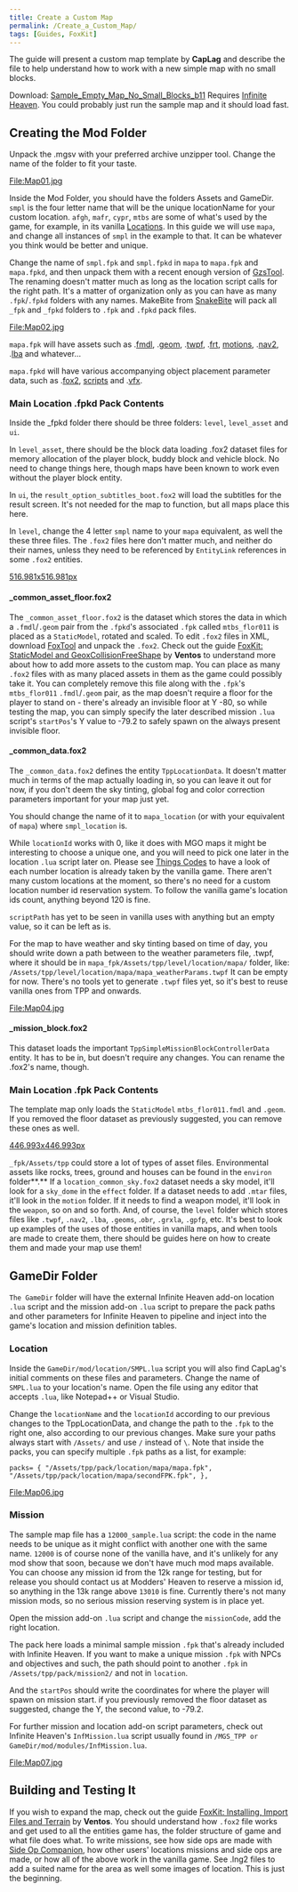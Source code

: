 ```yaml
---
title: Create a Custom Map
permalink: /Create_a_Custom_Map/
tags: [Guides, FoxKit]
---
```


The guide will present a custom map template by **CapLag** and describe
the file to help understand how to work with a new simple map with no
small blocks.

Download:
[Sample_Empty_Map_No_Small_Blocks_b11](https://drive.google.com/file/d/1MWWUN4U0chH84fnAprCx1lbIL5BDbQPf/view?usp=sharing)
Requires [Infinite Heaven](/Infinite_Heaven "wikilink"). You could
probably just run the sample map and it should load fast.

## **Creating the Mod Folder**

Unpack the .mgsv with your preferred archive unzipper tool. Change the
name of the folder to fit your taste.

[<File:Map01.jpg>](/File:Map01.jpg "wikilink")

Inside the Mod Folder, you should have the folders Assets and GameDir.
`smpl` is the four letter name that will be the unique locationName for
your custom location. `afgh`, `mafr`, `cypr`, `mtbs` are some of what's
used by the game, for example, in its vanilla
[Locations](/Locations "wikilink"). In this guide we will use `mapa`,
and change all instances of `smpl` in the example to that. It can be
whatever you think would be better and unique.

Change the name of `smpl.fpk` and `smpl.fpkd` in `mapa` to `mapa.fpk`
and `mapa.fpkd`, and then unpack them with a recent enough version of
[GzsTool](/GzsTool "wikilink"). The renaming doesn't matter much as long
as the location script calls for the right path. It's a matter of
organization only as you can have as many `.fpk`/`.fpkd` folders with
any names. MakeBite from [SnakeBite](/SnakeBite_Mod_Manager "wikilink")
will pack all `_fpk` and `_fpkd` folders to `.fpk` and `.fpkd` pack
files.

[<File:Map02.jpg>](/File:Map02.jpg "wikilink")

`mapa.fpk` will have assets such as .[fmdl](/FMDL "wikilink"),
.[geom](/GEOM "wikilink"), .[twpf](/TWPF "wikilink"),
.[frt](/FRT "wikilink"), [motions](/MTAR "wikilink"),
.[nav2](/nav2 "wikilink"), .[lba](/LBA "wikilink") and whatever...

`mapa.fpkd` will have various accompanying object placement parameter
data, such as .[fox2](/FOX2 "wikilink"), [scripts](/Lua "wikilink") and
.[vfx](/VFX "wikilink").

### **Main Location .fpkd Pack Contents**

Inside the _fpkd folder there should be three folders: `level`,
`level_asset` and `ui`.

In `level_asset`, there should be the block data loading .fox2 dataset
files for memory allocation of the player block, buddy block and vehicle
block. No need to change things here, though maps have been known to
work even without the player block entity.

In `ui`, the `result_option_subtitles_boot.fox2` will load the subtitles
for the result screen. It's not needed for the map to function, but all
maps place this here.

In `level`, change the 4 letter `smpl` name to your `mapa` equivalent,
as well the these three files. The `.fox2` files here don't matter much,
and neither do their names, unless they need to be referenced by
`EntityLink` references in some `.fox2` entities.

[516.981x516.981px](/File:Map03.jpg "wikilink")

#### **_common_asset_floor.fox2**

The `_common_asset_floor.fox2` is the dataset which stores the data in
which a `.fmdl`/`.geom` pair from the `.fpkd`'s associated `.fpk` called
`mtbs_flor011` is placed as a `StaticModel`, rotated and scaled. To edit
`.fox2` files in XML, download [FoxTool](/FoxTool "wikilink") and unpack
the `.fox2`. Check out the guide [FoxKit: StaticModel and
GeoxCollisionFreeShape](/FoxKit-_StaticModel_and_GeoxCollisionFreeShape "wikilink")
by **Ventos** to understand more about how to add more assets to the
custom map. You can place as many `.fox2` files with as many placed
assets in them as the game could possibly take it. You can completely
remove this file along with the `.fpk`'s `mtbs_flor011` `.fmdl`/`.geom`
pair, as the map doesn't require a floor for the player to stand on -
there's already an invisible floor at Y -80, so while testing the map,
you can simply specify the later described mission `.lua` script's
`startPos`'s Y value to -79.2 to safely spawn on the always present
invisible floor.

#### **_common_data.fox2**

The `_common_data.fox2` defines the entity `TppLocationData`. It doesn't
matter much in terms of the map actually loading in, so you can leave it
out for now, if you don't deem the sky tinting, global fog and color
correction parameters important for your map just yet.

You should change the name of it to `mapa_location` (or with your
equivalent of `mapa`) where `smpl_location` is.

While `locationId` works with 0, like it does with MGO maps it might be
interesting to choose a unique one, and you will need to pick one later
in the location `.lua` script later on. Please see [Things
Codes](/Things_Codes "wikilink") to have a look of each number location
is already taken by the vanilla game. There aren't many custom locations
at the moment, so there's no need for a custom location number id
reservation system. To follow the vanilla game's location ids count,
anything beyond 120 is fine.

`scriptPath` has yet to be seen in vanilla uses with anything but an
empty value, so it can be left as is.

For the map to have weather and sky tinting based on time of day, you
should write down a path between <value></value> to the weather
parameters file, .twpf, where it should be in
`mapa_fpk/Assets/tpp/level/location/mapa/` folder, like:
<value>`/Assets/tpp/level/location/mapa/mapa_weatherParams.twpf`</value>
It can be empty for now. There's no tools yet to generate `.twpf` files
yet, so it's best to reuse vanilla ones from TPP and onwards.

[<File:Map04.jpg>](/File:Map04.jpg "wikilink")

#### **_mission_block.fox2**

This dataset loads the important `TppSimpleMissionBlockControllerData`
entity. It has to be in, but doesn't require any changes. You can rename
the .fox2's name, though.

### **Main Location .fpk Pack Contents**

The template map only loads the `StaticModel` `mtbs_flor011.fmdl` and
`.geom`. If you removed the floor dataset as previously suggested, you
can remove these ones as well.

[446.993x446.993px](/File:Map05.jpg "wikilink")

`_fpk/Assets/tpp` could store a lot of types of asset files.
Environmental assets like rocks, trees, ground and houses can be found
in the `environ` folder**.** If a `location_common_sky.fox2` dataset
needs a sky model, it'll look for a `sky_dome` in the `effect` folder.
If a dataset needs to add `.mtar` files, it'll look in the `motion`
folder. If it needs to find a weapon model, it'll look in the `weapon`,
so on and so forth. And, of course, the `level` folder which stores
files like `.twpf`, `.nav2`, `.lba`, `.geoms`, .`obr`, `.grxla`,
`.gpfp`, etc. It's best to look up examples of the uses of those
entities in vanilla maps, and when tools are made to create them, there
should be guides here on how to create them and made your map use them\!

## **GameDir Folder**

`The GameDir` folder will have the external Infinite Heaven add-on
location `.lua` script and the mission add-on `.lua` script to prepare
the pack paths and other parameters for Infinite Heaven to pipeline and
inject into the game's location and mission definition tables.

### **Location**

Inside the `GameDir/mod/location/SMPL.lua` script you will also find
CapLag's initial comments on these files and parameters. Change the name
of `SMPL.lua` to your location's name. Open the file using any editor
that accepts `.lua`, like Notepad++ or Visual Studio.

Change the `locationName` and the `locationId` according to our previous
changes to the TppLocationData, and change the path to the `.fpk` to the
right one, also according to our previous changes. Make sure your paths
always start with `/Assets/` and use `/` instead of `\`. Note that
inside the packs, you can specify multiple `.fpk` paths as a list, for
example:

`packs= { "/Assets/tpp/pack/location/mapa/mapa.fpk",
"/Assets/tpp/pack/location/mapa/secondFPK.fpk", },`

[<File:Map06.jpg>](/File:Map06.jpg "wikilink")

### **Mission**

The sample map file has a `12000_sample.lua` script: the code in the
name needs to be unique as it might conflict with another one with the
same name. `12000` is of course none of the vanilla have, and it's
unlikely for any mod show that soon, because we don't have much mod maps
available. You can choose any mission id from the 12k range for testing,
but for release you should contact us at Modders' Heaven to reserve a
mission id, so anything in the 13k range above `13010` is fine.
Currently there's not many mission mods, so no serious mission reserving
system is in place yet.

Open the mission add-on `.lua` script and change the `missionCode`, add
the right location.

The pack here loads a minimal sample mission `.fpk` that's already
included with Infinite Heaven. If you want to make a unique mission
`.fpk` with NPCs and objectives and such, the path should point to
another `.fpk` in `/Assets/tpp/pack/mission2/` and not in `location`.

And the `startPos` should write the coordinates for where the player
will spawn on mission start. if you previously removed the floor dataset
as suggested, change the Y, the second value, to -79.2.

For further mission and location add-on script parameters, check out
Infinite Heaven's `InfMission.lua` script usually found in `/MGS_TPP or
GameDir/mod/modules/InfMission.lua`.

[<File:Map07.jpg>](/File:Map07.jpg "wikilink")

## **Building and Testing It**

If you wish to expand the map, check out the guide [FoxKit: Installing,
Import Files and
Terrain](/FoxKit-_Installing_Import_Files_and_Terrain "wikilink") by
**Ventos**. You should understand how `.fox2` file works and get used to
all the entities game has, the folder structure of game and what file
does what. To write missions, see how side ops are made with [Side Op
Companion](https://github.com/JosephZoeller/SOC), how other users'
locations missions and side ops are made, or how all of the above work
in the vanilla game. See .lng2 files to add a suited name for the area
as well some images of location. This is just the beginning.